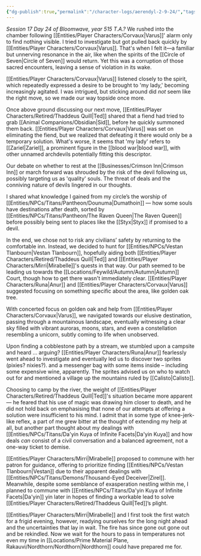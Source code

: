 ```yaml
---
{"dg-publish":true,"permalink":"/character-logs/aerendyl-2-9-24/","tags":["Plot","Campaign"]}
---
```




*Session 17 Day 24 of Bloomwave, year 515 T.A.?*
We rushed into the chamber following [[Entities/Player Characters/Corvaux\|Varus]]' alarm only to find nothing visible. I tried to investigate but got pulled back quickly by [[Entities/Player Characters/Corvaux\|Varus]]. That's when I felt it—a familiar but unnerving resonance in the air, like when the spirits of the [[Circle of Seven\|Circle of Seven]] would return. Yet this was a corruption of those sacred encounters, leaving a sense of violation in its wake.

[[Entities/Player Characters/Corvaux\|Varus]] listened closely to the spirit, which repeatedly expressed a desire to be brought to 'my lady,' becoming increasingly agitated. I was intrigued, but sticking around did *not* seem like the right move, so we made our way topside once more.

Once above ground discussing our next move, [[Entities/Player Characters/Retired/Thaddeus Quill\|Ted]] shared that a fiend had tried to grab [[Animal Companions/Obsidian\|Sid]], before he quickly summoned them back. [[Entities/Player Characters/Corvaux\|Varus]] was set on eliminating the fiend, but we realized that defeating it there would only be a temporary solution. What's worse, it seems that 'my lady' refers to [[Zariel\|Zariel]], a prominent figure in the [[blood war\|blood war]], with other unnamed archdevils potentially fitting this descriptor.

Our debate on whether to rest at the [[Businesses/Crimson Inn\|Crimson Inn]] or march forward was shrouded by the risk of the devil following us, possibly targeting us as 'quality' souls. The threat of deals and the conniving nature of devils lingered in our thoughts.

I shared what knowledge I gained from my circle’s the worship of [[Entities/NPCs/Titans/Pantheon/Dounuma\|Dumathoin]] — how some souls have destinations after death, sorted by [[Entities/NPCs/Titans/Pantheon/The Raven Queen\|The Raven Queen]] before possibly being sent to places like the [[Styx\|Styx]] if promised to a devil.

In the end, we chose not to risk any civilians’ safety by returning to the comfortable inn. Instead, we decided to hunt for [[Entities/NPCs/Vestan Tlanbourn\|Vestan Tlanbourn]], hopefully aiding both [[Entities/Player Characters/Retired/Thaddeus Quill\|Ted]] and [[Entities/Player Characters/Mirri\|Mirabelle]]'s quests in that way. Our path seemed to be leading us towards the [[Locations/Feywild/Autumn/Autumn\|Autumn]] Court, though how to get there wasn't immediately clear. [[Entities/Player Characters/Runa\|Anur]] and [[Entities/Player Characters/Corvaux\|Varus]] suggested focusing on something specific about the area, like golden oak tree.

With concerted focus on golden oak and help from [[Entities/Player Characters/Corvaux\|Varus]], we navigated towards our elusive destination, passing through a mountainous landscape, eventually witnessing a clear sky filled with vibrant auroras, moons, stars, and even a constellation resembling a unicorn, subtly coming to life when unobserved.

Upon finding a cobblestone path by a stream, we stumbled upon a campsite and heard … arguing? [[Entities/Player Characters/Runa\|Anur]] fearlessly went ahead to investigate and eventually led us to discover two sprites (pixies? nixies?). and a messenger bag with some items inside – including some expensive wine, apparently. The sprites advised us on who to watch out for and mentioned a village up the mountains ruled by [[Calisto\|Calisto]].

Choosing to camp by the river, the weight of [[Entities/Player Characters/Retired/Thaddeus Quill\|Ted]]'s situation became more apparent — he feared that his use of magic was drawing him closer to death, and he did not hold back on emphasising that none of our attempts at offering a solution were insufficient to his mind. I admit that in some type of knee-jerk-like reflex, a part of me grew bitter at the thought of extending my help at all, but another part thought about my dealings with [[Entities/NPCs/Titans/Da'yin Kuya of Infinite Facets\|Da'yin Kuya]] and how deals *can* consist of a civil conversation and a balanced agreement, not a one-way ticket to demise.

[[Entities/Player Characters/Mirri\|Mirabelle]] proposed to commune with her patron for guidance, offering to prioritize finding [[Entities/NPCs/Vestan Tlanbourn\|Vestan]] due to their apparent dealings with [[Entities/NPCs/Titans/Demons/Thousand-Eyed Deceiver\|Zirel]]. Meanwhile, despite some semblance of exasperation nestling within me, I planned to commune with [[Entities/NPCs/Titans/Da'yin Kuya of Infinite Facets\|Da'yin]] yin later in hopes of finding a workable lead to solve [[Entities/Player Characters/Retired/Thaddeus Quill\|Ted]]’s plight.

[[Entities/Player Characters/Mirri\|Mirabelle]] and I first took the first watch for a frigid evening, however, readying ourselves for the long night ahead and the uncertainties that lay in wait. The fire has since gone out gone out and be rekindled. Now we wait for the hours to pass in temperatures not even my time in [[Locations/Prime Material Plane, Rakauvi/Nordthorn/Nordthorn\|Nordthorn]] could have prepared me for.